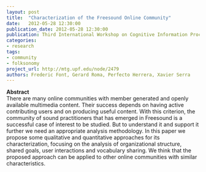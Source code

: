 ```yaml
---
layout: post
title:  "Characterization of the Freesound Online Community"
date:   2012-05-28 12:30:00
publication_date: 2012-05-28 12:30:00
publication: Third International Workshop on Cognitive Information Processing
categories: 
- research
tags:
- community
- folksonomy
project_url: http://mtg.upf.edu/node/2479
authors: Frederic Font, Gerard Roma, Perfecto Herrera, Xavier Serra
---
```


**Abstract**<br>
There are many online communities with member generated and openly available multimedia content. Their success depends on having active contributing users and on producing useful content. With this criterion, the community of sound practitioners that has emerged in Freesound is a successful case of interest to be studied. But to understand it and support it further we need an appropriate analysis methodology. In this paper we propose some qualitative and quantitative approaches for its characterization, focusing on the analysis of organizational structure, shared goals, user interactions and vocabulary sharing. We think that the proposed approach can be applied to other online communities with similar characteristics.
